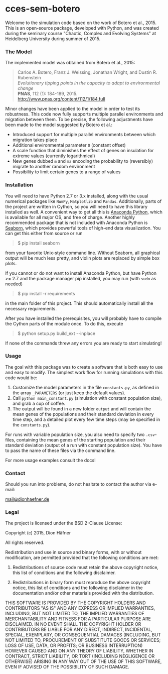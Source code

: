 # cces-sem-botero

Welcome to the simulation code based on the work of Botero et al., 2015. This is an open-source package, developed with Python, and was created during the seminary course "Chaotic, Complex and Evolving Systems" at Heidelberg University during summer of 2015.


### The Model

The implemented model was obtained from Botero et al., 2015:

> Carlos A. Botero, Franz J. Weissing, Jonathan Wright, and Dustin R. Rubenstein  
> *Evolutionary tipping points in the capacity to adapt to environmental change*  
> **PNAS**, 112 (1): 184-189, 2015.  
> http://www.pnas.org/content/112/1/184.full

Minor changes have been applied to the model in order to test its robustness. This code now fully supports multiple parallel environments and migration between them. To be precise, the following adjustments have been made to the model suggested by Botero et al.:

* Introduced support for multiple parallel environments between which migration takes place
* Additional environmental parameter `O` (constant offset)
* A scale function that diminishes the effect of genes on insulation for extreme values (currently logarithmical)
* New genes dubbed `m` and `ma` encoding the probability to (reversibly) migrate to another random environment
* Possibility to limit certain genes to a range of values


### Installation

You will need to have Python 2.7 or 3.x installed, along with the usual numerical packages like `NumPy`, `Matplotlib` and `Pandas`. Additionally, parts of the project are written in Cython, so you will need to have this library installed as well. A convenient way to get all this is [Anaconda Python](https://store.continuum.io/cshop/anaconda/), which is available for all major OS, and free of charge. Another highly recommended package that is not included with Anaconda Python is [Seaborn](https://www.stanford.edu/~mwaskom/software/seaborn/), which provides powerful tools of high-end data visualization. You can get this either from source or run

>	$ pip install seaborn

from your favorite Unix-style command line. Without Seaborn, all graphical output will be much less pretty, and violin plots are replaced by simple box plots.

If you cannot or do not want to install Anaconda Python, but have Python >= 2.7 and the package manager pip installed, you may run (with `sudo` as needed)

>	$ pip install -r requirements

in the main folder of this project. This should automatically install all the necessary requirements.

After you have installed the prerequisites, you will probably have to compile the Cython parts of the module once. To do this, execute

>	$ python setup.py build_ext --inplace

If none of the commands threw any errors you are ready to start simulating!


### Usage

The goal with this package was to create a software that is both easy to use and easy to modify. The simplest work flow for running simulations with this code would be:

1. Customize the model parameters in the file `constants.py`, as defined in the array `_PARAMETERS` (or just keep the default values).
2. Call `python main_constant.py` (simulation with constant population size), and grab a cup of coffee.
3. The output will be found in a new folder `output` and will contain the mean genes of the populations and their standard deviation in every time step, and a detailed plot every few time steps (may be specified in the `constants.py`).

For runs with variable population size, you also need to specify two `.csv`-files, containing the mean genes of the starting population and their standard deviation (output of a run with constant population size). You have to pass the name of these files via the command line.

For more usage examples consult the docs!


### Contact

Should you run into problems, do not hesitate to contact the author via e-mail:

mail@dionhaefner.de


### Legal

The project is licensed under the BSD 2-Clause License:

Copyright (c) 2015, Dion Häfner

All rights reserved.

Redistribution and use in source and binary forms, with or without modification, are permitted provided that the following conditions are met:

1. Redistributions of source code must retain the above copyright notice, this list of conditions and the following disclaimer.

2. Redistributions in binary form must reproduce the above copyright notice, this list of conditions and the following disclaimer in the documentation and/or other materials provided with the distribution.

THIS SOFTWARE IS PROVIDED BY THE COPYRIGHT HOLDERS AND CONTRIBUTORS "AS IS" AND ANY EXPRESS OR IMPLIED WARRANTIES, INCLUDING, BUT NOT LIMITED TO, THE IMPLIED WARRANTIES OF MERCHANTABILITY AND FITNESS FOR A PARTICULAR PURPOSE ARE DISCLAIMED. IN NO EVENT SHALL THE COPYRIGHT HOLDER OR CONTRIBUTORS BE LIABLE FOR ANY DIRECT, INDIRECT, INCIDENTAL, SPECIAL, EXEMPLARY, OR CONSEQUENTIAL DAMAGES (INCLUDING, BUT NOT LIMITED TO, PROCUREMENT OF SUBSTITUTE GOODS OR SERVICES; LOSS OF USE, DATA, OR PROFITS; OR BUSINESS INTERRUPTION) HOWEVER CAUSED AND ON ANY THEORY OF LIABILITY, WHETHER IN CONTRACT, STRICT LIABILITY, OR TORT (INCLUDING NEGLIGENCE OR OTHERWISE) ARISING IN ANY WAY OUT OF THE USE OF THIS SOFTWARE, EVEN IF ADVISED OF THE POSSIBILITY OF SUCH DAMAGE.
